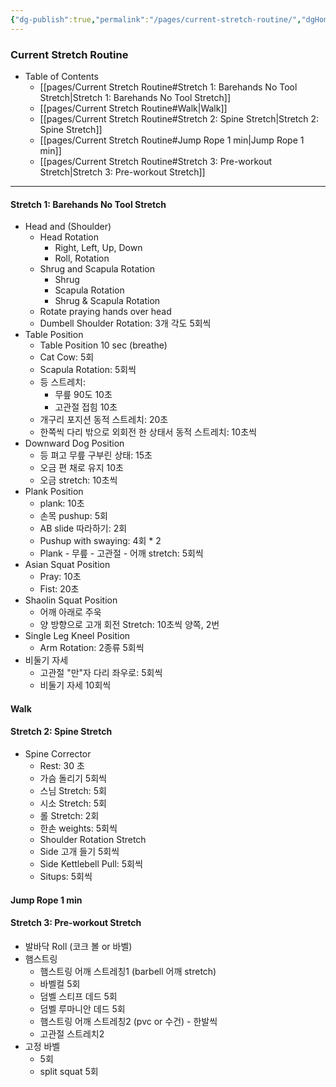 ```yaml
---
{"dg-publish":true,"permalink":"/pages/current-stretch-routine/","dgHomeLink":true,"dgPassFrontmatter":false}
---
```



### Current Stretch Routine


- Table of Contents
	- [[pages/Current Stretch Routine#Stretch 1: Barehands No Tool Stretch|Stretch 1: Barehands No Tool Stretch]]
	- [[pages/Current Stretch Routine#Walk|Walk]]
	- [[pages/Current Stretch Routine#Stretch 2: Spine Stretch|Stretch 2: Spine Stretch]]
	- [[pages/Current Stretch Routine#Jump Rope 1 min|Jump Rope 1 min]]
	- [[pages/Current Stretch Routine#Stretch 3: Pre-workout Stretch|Stretch 3: Pre-workout Stretch]]
	
<div style="page-break-after: always;"></div>

---

 #### Stretch 1: Barehands No Tool Stretch
- Head and (Shoulder)
	- Head Rotation
		- Right, Left, Up, Down
		- Roll, Rotation
	- Shrug and Scapula Rotation
		- Shrug
		- Scapula Rotation
		- Shrug & Scapula Rotation
	- Rotate praying hands over head
	- Dumbell Shoulder Rotation: 3개 각도 5회씩
- Table Position
	- Table Position 10 sec (breathe)
	- Cat Cow: 5회
	- Scapula Rotation: 5회씩
	- 등 스트레치:
		- 무릎 90도 10초
		- 고관절 접힘 10초 
	- 개구리 포지션 동적 스트레치: 20초
	- 한쪽씩 다리 밖으로 외회전 한 상태서 동적 스트레치: 10초씩
- Downward Dog Position 
	- 등 펴고 무릎 구부린 상태: 15초
	- 오금 편 채로 유지 10초
	- 오금 stretch: 10초씩
- Plank Position
	- plank: 10초
	- 손목 pushup: 5회
	- AB slide 따라하기: 2회
	- Pushup with swaying: 4회 * 2
	- Plank - 무릎 - 고관절 - 어깨 stretch: 5회씩
- Asian Squat Position
	- Pray: 10초
	- Fist: 20초
- Shaolin Squat Position
	- 어깨 아래로 주욱
	- 양 방향으로 고개 회전 Stretch: 10초씩 양쪽, 2번
- Single Leg Kneel Position
	- Arm Rotation: 2종류 5회씩
- 비둘기 자세
	- 고관절 "만"자 다리 좌우로: 5회씩
	- 비둘기 자세 10회씩

#### Walk
#### Stretch 2: Spine Stretch
- Spine Corrector
	- Rest: 30 초
	- 가슴 돌리기 5회씩
	- 스님 Stretch: 5회
	- 시소 Stretch: 5회
	- 롤 Stretch: 2회
	- 한손 weights: 5회씩
	- Shoulder Rotation Stretch
	- Side 고개 들기 5회씩
	- Side Kettlebell Pull: 5회씩
	- Situps: 5회씩

#### Jump Rope 1 min

#### Stretch 3: Pre-workout Stretch
- 발바닥 Roll (코크 볼 or 바벨)
- 햄스트링
	- 햄스트링 어깨 스트레칭1 (barbell 어깨 stretch)
	- 바벨컬 5회
	- 덤벨 스티프 데드 5회
	- 덤벨 루마니안 데드 5회
	- 햄스트링 어깨 스트레칭2 (pvc or 수건) - 한발씩
	- 고관절 스트레치2
- 고정 바벨 
	- 5회
	- split squat 5회